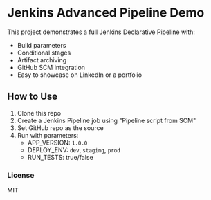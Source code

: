# Jenkins Advanced Pipeline Demo

This project demonstrates a full Jenkins Declarative Pipeline with:

- Build parameters
- Conditional stages
- Artifact archiving
- GitHub SCM integration
- Easy to showcase on LinkedIn or a portfolio

## How to Use

1. Clone this repo
2. Create a Jenkins Pipeline job using "Pipeline script from SCM"
3. Set GitHub repo as the source
4. Run with parameters:
   - APP_VERSION: `1.0.0`
   - DEPLOY_ENV: `dev`, `staging`, `prod`
   - RUN_TESTS: true/false

### License
MIT
